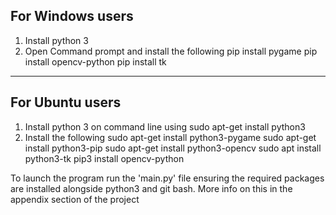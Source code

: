 
For Windows users
----------------------------------------------------------------------------------------------------------------------------------
1) Install python 3
2) Open Command prompt and install the following
	pip install pygame
	pip install opencv-python
	pip install tk

----------------------------------------------------------------------------------------------------------------------------------




For Ubuntu users
----------------------------------------------------------------------------------------------------------------------------------
1) Install python 3 on command line using
	sudo apt-get install python3
2) Install the following
	sudo apt-get install python3-pygame
	sudo apt-get install python3-pip
	sudo apt-get install python3-opencv
	sudo apt install python3-tk
	pip3 install opencv-python

To launch the program run the 'main.py' file ensuring the required packages are installed alongside python3 and git bash. More info on this in the appendix
section of the project